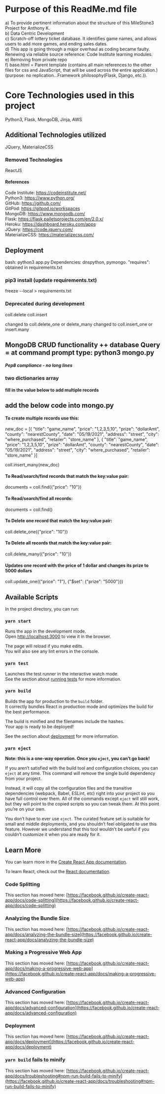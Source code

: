 # Purpose of this ReadMe.md file
a) To provide pertinent information about the structure of this MileStone3 Project for Anthony K.
<br />
b) Data Centric Development
<br />
c) Scratch-off lottery ticket database. It identifies game names, and allows users to add more games, and ending sales dates.
<br />
d) This app is going through a major overhaul as coding became faulty. Renewing via reliable source reference: Code Institute learning modules.
<br />
e) Removing from private repo
<br />
f) base.html = Parent template (contains all main references to the other files for css and JavaScript, that will be used across the entire application.)(purpose: no replication...Framework philosophy(Flask, Django, etc.)).
    
# Core Technologies used in this project
Python3, Flask, MongoDB, Jinja, AWS

## Additional Technologies utilized
 JQuery, MaterializeCSS

### Removed Technologies
ReactJS

#### References
Code Institute: https://codeinstitute.net/<br />
Python3: https://www.python.org/<br />
GitHub: https://github.com/<br />
GitPod: https://gitpod.io/workspaces<br />
MongoDB: https://www.mongodb.com/<br />
Flask: https://flask.palletsprojects.com/en/2.0.x/<br />
Heroku: https://dashboard.heroku.com/apps<br />
JQuery: https://code.jquery.com/<br />
MaterializeCSS: https://materializecss.com/<br />


## Deployment
bash: python3 app.py
Dependencies: dnspython, pymongo.
"requires": 
            obtained in requirements.txt

### pip3 install (update requirements.txt)
freeze --local > requirements.txt

### Deprecated during development
coll.delete
coll.insert

changed to coll.delete_one or delete_many
changed to coll.insert_one or insert.many

## MongoDB CRUD functionality ++ database Query = at command prompt type: python3 mongo.py
##### Pep8 compliance - no long lines
### two dictionaries array
#### fill in the value below to add multiple records
## add the below code into mongo.py
#### To create multiple records use this:
new_doc = [{
    "title": "game_name",
    "price": "1,2,3,5,10",
    "prize": "dollarAmt",
    "county": "nearestCounty",
    "date": "05/19/2021",
    "address": "street",
    "city": "where_purchased",
    "retailer": "store_name"
}, {
    "title": "game_name",
    "price": "1,2,3,5,10",
    "prize": "dollarAmt",
    "county": "nearestCounty",
    "date": "05/19/2021",
    "address": "street",
    "city": "where_purchased",
    "retailer": "store_name"
}]

coll.insert_many(new_doc)


#### To Read/search/find records that match the key:value pair:
documents = coll.find({"price": "10"})

#### To Read/search/find all records:
documents = coll.find()

#### To Delete one record that match the key:value pair:
coll.delete_one({"price": "10"})

#### To Delete all records that match the key:value pair:
coll.delete_many({"price": "10"})

#### Updates one record with the price of 1 dollar and changes its prize to 5000 dollars
coll.update_one({"price": "1"}, {"$set": {"prize": "5000"}})


## Available Scripts

In the project directory, you can run:

### `yarn start`

Runs the app in the development mode.\
Open [http://localhost:3000](http://localhost:3000) to view it in the browser.

The page will reload if you make edits.\
You will also see any lint errors in the console.

### `yarn test`

Launches the test runner in the interactive watch mode.\
See the section about [running tests](https://facebook.github.io/create-react-app/docs/running-tests) for more information.

### `yarn build`

Builds the app for production to the `build` folder.\
It correctly bundles React in production mode and optimizes the build for the best performance.

The build is minified and the filenames include the hashes.\
Your app is ready to be deployed!

See the section about [deployment](https://facebook.github.io/create-react-app/docs/deployment) for more information.

### `yarn eject`

**Note: this is a one-way operation. Once you `eject`, you can’t go back!**

If you aren’t satisfied with the build tool and configuration choices, you can `eject` at any time. This command will remove the single build dependency from your project.

Instead, it will copy all the configuration files and the transitive dependencies (webpack, Babel, ESLint, etc) right into your project so you have full control over them. All of the commands except `eject` will still work, but they will point to the copied scripts so you can tweak them. At this point you’re on your own.

You don’t have to ever use `eject`. The curated feature set is suitable for small and middle deployments, and you shouldn’t feel obligated to use this feature. However we understand that this tool wouldn’t be useful if you couldn’t customize it when you are ready for it.

## Learn More

You can learn more in the [Create React App documentation](https://facebook.github.io/create-react-app/docs/getting-started).

To learn React, check out the [React documentation](https://reactjs.org/).

### Code Splitting

This section has moved here: [https://facebook.github.io/create-react-app/docs/code-splitting](https://facebook.github.io/create-react-app/docs/code-splitting)

### Analyzing the Bundle Size

This section has moved here: [https://facebook.github.io/create-react-app/docs/analyzing-the-bundle-size](https://facebook.github.io/create-react-app/docs/analyzing-the-bundle-size)

### Making a Progressive Web App

This section has moved here: [https://facebook.github.io/create-react-app/docs/making-a-progressive-web-app](https://facebook.github.io/create-react-app/docs/making-a-progressive-web-app)

### Advanced Configuration

This section has moved here: [https://facebook.github.io/create-react-app/docs/advanced-configuration](https://facebook.github.io/create-react-app/docs/advanced-configuration)

### Deployment

This section has moved here: [https://facebook.github.io/create-react-app/docs/deployment](https://facebook.github.io/create-react-app/docs/deployment)

### `yarn build` fails to minify

This section has moved here: [https://facebook.github.io/create-react-app/docs/troubleshooting#npm-run-build-fails-to-minify](https://facebook.github.io/create-react-app/docs/troubleshooting#npm-run-build-fails-to-minify)
